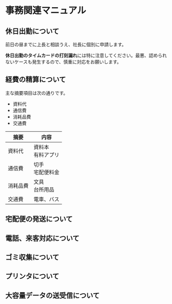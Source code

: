 # 事務関連マニュアル
## 休日出勤について
前日の昼までに上長と相談うえ、社長に個別に申請します。

**休日出勤のタイムカードの打刻漏れ**には特に注意してください。最悪、認められないケースも発生するので、慎重に対応をお願いします。

## 経費の精算について
主な摘要項目は次の通りです。
- 資料代
- 通信費
- 消耗品費
- 交通費

|摘要 |内容
|--|--
|資料代 |資料本<br>有料アプリ
|通信費 |切手<br>宅配便料金
|消耗品費 |文具<br>台所用品
|交通費 |電車、バス

## 宅配便の発送について
## 電話、来客対応について
## ゴミ収集について
## プリンタについて
## 大容量データの送受信について
